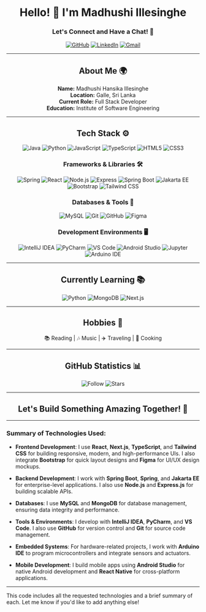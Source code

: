 <h1 align="center">Hello! 👋 I'm Madhushi Illesinghe</h1>
<h3 align="center">Let's Connect and Have a Chat! 💬</h3>

<p align="center">
  <a href="https://github.com/madhushiillesinghe" target="_blank"><img src="https://img.shields.io/badge/-GitHub-333?style=for-the-badge&logo=github&logoColor=white" alt="GitHub"/></a>
  <a href="https://www.linkedin.com/in/madhushi-illesinghe-143805279/" target="_blank"><img src="https://img.shields.io/badge/-LinkedIn-blue?style=for-the-badge&logo=linkedin&logoColor=white" alt="LinkedIn"/></a>
  <a href="mailto:madhushiillesinghe225@gmail.com" target="_blank"><img src="https://img.shields.io/badge/-Gmail-D14836?style=for-the-badge&logo=gmail&logoColor=white" alt="Gmail"/></a>
</p>

---

<h2 align="center">About Me 🌍</h2>
<p align="center">
  <strong>Name:</strong> Madhushi Hansika Illesinghe<br>
  <strong>Location:</strong> Galle, Sri Lanka<br>
  <strong>Current Role:</strong> Full Stack Developer<br>
  <strong>Education:</strong> Institute of Software Engineering
</p>

---

<h2 align="center">Tech Stack ⚙️</h2>
<p align="center">
  <img src="https://img.shields.io/badge/-Java-007396?style=for-the-badge&logo=java&logoColor=white" alt="Java"/>
  <img src="https://img.shields.io/badge/-Python-3776AB?style=for-the-badge&logo=python&logoColor=white" alt="Python"/>
  <img src="https://img.shields.io/badge/-JavaScript-F7DF1E?style=for-the-badge&logo=javascript&logoColor=black" alt="JavaScript"/>
  <img src="https://img.shields.io/badge/-TypeScript-3178C6?style=for-the-badge&logo=typescript&logoColor=white" alt="TypeScript"/>
  <img src="https://img.shields.io/badge/-HTML5-E34F26?style=for-the-badge&logo=html5&logoColor=white" alt="HTML5"/>
  <img src="https://img.shields.io/badge/-CSS3-1572B6?style=for-the-badge&logo=css3&logoColor=white" alt="CSS3"/>
</p>

<h3 align="center">Frameworks & Libraries 🛠️</h3>
<p align="center">
  <img src="https://img.shields.io/badge/-Spring-6DB33F?style=for-the-badge&logo=spring&logoColor=white" alt="Spring"/>
  <img src="https://img.shields.io/badge/-React-61DAFB?style=for-the-badge&logo=react&logoColor=black" alt="React"/>
  <img src="https://img.shields.io/badge/-Node.js-339933?style=for-the-badge&logo=node.js&logoColor=white" alt="Node.js"/>
  <img src="https://img.shields.io/badge/-Express.js-000000?style=for-the-badge&logo=express&logoColor=white" alt="Express"/>
  <img src="https://img.shields.io/badge/-Spring%20Boot-6DB33F?style=for-the-badge&logo=springboot&logoColor=white" alt="Spring Boot"/>
  <img src="https://img.shields.io/badge/-Jakarta%20EE-4E8C2D?style=for-the-badge&logo=jakarta-ee&logoColor=white" alt="Jakarta EE"/>
  <img src="https://img.shields.io/badge/-Bootstrap-7952B3?style=for-the-badge&logo=bootstrap&logoColor=white" alt="Bootstrap"/>
  <img src="https://img.shields.io/badge/-Tailwind%20CSS-06B6D4?style=for-the-badge&logo=tailwindcss&logoColor=white" alt="Tailwind CSS"/>
</p>

<h3 align="center">Databases & Tools 💾</h3>
<p align="center">
  <img src="https://img.shields.io/badge/-MySQL-4479A1?style=for-the-badge&logo=mysql&logoColor=white" alt="MySQL"/>
  <img src="https://img.shields.io/badge/-Git-F05032?style=for-the-badge&logo=git&logoColor=white" alt="Git"/>
  <img src="https://img.shields.io/badge/-GitHub-333?style=for-the-badge&logo=github&logoColor=white" alt="GitHub"/>
  <img src="https://img.shields.io/badge/-Figma-F24E1E?style=for-the-badge&logo=figma&logoColor=white" alt="Figma"/>
</p>

<h3 align="center">Development Environments 🖥️</h3>
<p align="center">
  <img src="https://img.shields.io/badge/-IntelliJ%20IDEA-000000?style=for-the-badge&logo=intellijidea&logoColor=white" alt="IntelliJ IDEA"/>
  <img src="https://img.shields.io/badge/-PyCharm-000000?style=for-the-badge&logo=pycharm&logoColor=white" alt="PyCharm"/>
  <img src="https://img.shields.io/badge/-VS%20Code-0078D4?style=for-the-badge&logo=visualstudiocode&logoColor=white" alt="VS Code"/>
  <img src="https://img.shields.io/badge/-Android%20Studio-3DDC84?style=for-the-badge&logo=androidstudio&logoColor=white" alt="Android Studio"/>
  <img src="https://img.shields.io/badge/-Jupyter-F37626?style=for-the-badge&logo=jupyter&logoColor=white" alt="Jupyter"/>
  <img src="https://img.shields.io/badge/-Arduino%20IDE-00979D?style=for-the-badge&logo=arduino&logoColor=white" alt="Arduino IDE"/>
</p>

---

<h2 align="center">Currently Learning 📚</h2>
<p align="center">
  <img src="https://img.shields.io/badge/-Python-3776AB?style=for-the-badge&logo=python&logoColor=white" alt="Python"/>
  <img src="https://img.shields.io/badge/-MongoDB-47A248?style=for-the-badge&logo=mongodb&logoColor=white" alt="MongoDB"/>
  <img src="https://img.shields.io/badge/-Next.js-000000?style=for-the-badge&logo=next.js&logoColor=white" alt="Next.js"/>
</p>

---

<h2 align="center">Hobbies 🎨</h2>
<p align="center">
  📚 Reading | 🎶 Music | ✈️ Traveling | 🍳 Cooking
</p>

---
<h2 align="center">GitHub Statistics 📊</h2>
<p align="center">
  <img src="https://img.shields.io/github/followers/madhushiillesinghe?label=Follow&style=social" alt="Follow">
  <img src="https://img.shields.io/github/stars/madhushiillesinghe?style=social" alt="Stars">
</p>


---
<!-- Language Usage Pie Chart -->
<div align="center">
  <canvas id="languageChart" width="400" height="400"></canvas>
</div>

<h2 align="center">Let's Build Something Amazing Together! 🚀</h2>

---

### Summary of Technologies Used:

- **Frontend Development**: I use **React**, **Next.js**, **TypeScript**, and **Tailwind CSS** for building responsive, modern, and high-performance UIs. I also integrate **Bootstrap** for quick layout designs and **Figma** for UI/UX design mockups.
  
- **Backend Development**: I work with **Spring Boot**, **Spring**, and **Jakarta EE** for enterprise-level applications. I also use **Node.js** and **Express.js** for building scalable APIs.

- **Databases**: I use **MySQL** and **MongoDB** for database management, ensuring data integrity and performance.

- **Tools & Environments**: I develop with **IntelliJ IDEA**, **PyCharm**, and **VS Code**. I also use **GitHub** for version control and **Git** for source code management.

- **Embedded Systems**: For hardware-related projects, I work with **Arduino IDE** to program microcontrollers and integrate sensors and actuators.

- **Mobile Development**: I build mobile apps using **Android Studio** for native Android development and **React Native** for cross-platform applications.

---

This code includes all the requested technologies and a brief summary of each. Let me know if you'd like to add anything else!
